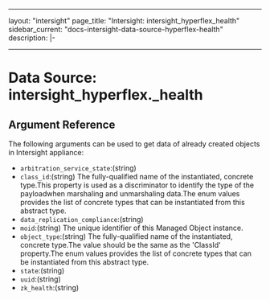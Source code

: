 
---
layout: "intersight"
page_title: "Intersight: intersight_hyperflex_health"
sidebar_current: "docs-intersight-data-source-hyperflex-health"
description: |-

---

# Data Source: intersight_hyperflex._health

## Argument Reference
The following arguments can be used to get data of already created objects in Intersight appliance:
* `arbitration_service_state`:(string)
* `class_id`:(string) The fully-qualified name of the instantiated, concrete type.This property is used as a discriminator to identify the type of the payloadwhen marshaling and unmarshaling data.The enum values provides the list of concrete types that can be instantiated from this abstract type. 
* `data_replication_compliance`:(string)
* `moid`:(string) The unique identifier of this Managed Object instance. 
* `object_type`:(string) The fully-qualified name of the instantiated, concrete type.The value should be the same as the 'ClassId' property.The enum values provides the list of concrete types that can be instantiated from this abstract type. 
* `state`:(string)
* `uuid`:(string)
* `zk_health`:(string)
